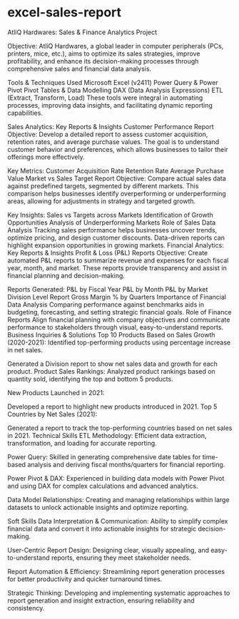 # excel-sales-report
AtliQ Hardwares:
Sales & Finance Analytics Project

Objective:
AtliQ Hardwares, a global leader in computer peripherals (PCs, printers, mice, etc.), aims to optimize its sales strategies, improve profitability, and enhance its decision-making processes through comprehensive sales and financial data analysis.

Tools & Techniques Used
Microsoft Excel (v2411)
Power Query & Power Pivot
Pivot Tables & Data Modelling
DAX (Data Analysis Expressions)
ETL (Extract, Transform, Load)
These tools were integral in automating processes, improving data insights, and facilitating dynamic reporting capabilities.

Sales Analytics: Key Reports & Insights
Customer Performance Report
Objective:
Develop a detailed report to assess customer acquisition, retention rates, and average purchase values. The goal is to understand customer behavior and preferences, which allows businesses to tailor their offerings more effectively.

Key Metrics:
Customer Acquisition Rate
Retention Rate
Average Purchase Value
Market vs Sales Target Report
Objective:
Compare actual sales data against predefined targets, segmented by different markets. This comparison helps businesses identify overperforming or underperforming areas, allowing for adjustments in strategy and targeted growth.

Key Insights:
Sales vs Targets across Markets
Identification of Growth Opportunities
Analysis of Underperforming Markets
Role of Sales Data Analysis
Tracking sales performance helps businesses uncover trends, optimize pricing, and design customer discounts.
Data-driven reports can highlight expansion opportunities in growing markets.
Financial Analytics: Key Reports & Insights
Profit & Loss (P&L) Reports
Objective:
Create automated P&L reports to summarize revenue and expenses for each fiscal year, month, and market. These reports provide transparency and assist in financial planning and decision-making.

Reports Generated:
P&L by Fiscal Year 
P&L by Month
P&L by Market
Division Level Report
Gross Margin % by Quarters
Importance of Financial Data Analysis
Comparing performance against benchmarks aids in budgeting, forecasting, and setting strategic financial goals.
Role of Finance Reports
Align financial planning with company objectives and communicate performance to stakeholders through visual, easy-to-understand reports.
Business Inquiries & Solutions
Top 10 Products Based on Sales Growth (2020-2021):
Identified top-performing products using percentage increase in net sales.

Generated a Division report to show net sales data and growth for each product.
Product Sales Rankings:
Analyzed product rankings based on quantity sold, identifying the top and bottom 5 products.

New Products Launched in 2021:

Developed a report to highlight new products introduced in 2021.
Top 5 Countries by Net Sales (2021):

Generated a report to track the top-performing countries based on net sales in 2021.
Technical Skills
ETL Methodology:
Efficient data extraction, transformation, and loading for accurate reporting.

Power Query:
Skilled in generating comprehensive date tables for time-based analysis and deriving fiscal months/quarters for financial reporting.

Power Pivot & DAX:
Experienced in building data models with Power Pivot and using DAX for complex calculations and advanced analytics.

Data Model Relationships:
Creating and managing relationships within large datasets to unlock actionable insights and optimize reporting.

Soft Skills
Data Interpretation & Communication:
Ability to simplify complex financial data and convert it into actionable insights for strategic decision-making.

User-Centric Report Design:
Designing clear, visually appealing, and easy-to-understand reports, ensuring they meet stakeholder needs.

Report Automation & Efficiency:
Streamlining report generation processes for better productivity and quicker turnaround times.

Strategic Thinking:
Developing and implementing systematic approaches to report generation and insight extraction, ensuring reliability and consistency.

